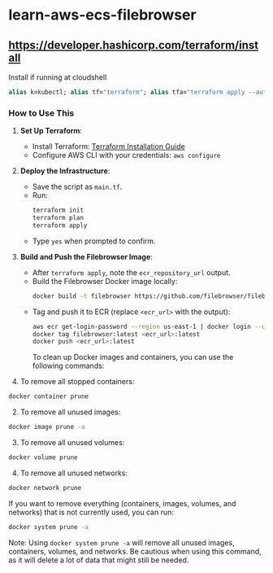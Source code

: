 # learn-aws-ecs-filebrowser

## https://developer.hashicorp.com/terraform/install
Install if running at cloudshell
```ruby
alias k=kubectl; alias tf="terraform"; alias tfa="terraform apply --auto-approve"; alias tfd="terraform destroy --auto-approve"; alias tfm="terraform init; terraform fmt; terraform validate; terraform plan"; sudo yum install -y yum-utils shadow-utils; sudo yum-config-manager --add-repo https://rpm.releases.hashicorp.com/AmazonLinux/hashicorp.repo; sudo yum -y install terraform; terraform init
```
### How to Use This

1. **Set Up Terraform**:
   - Install Terraform: [Terraform Installation Guide](https://www.terraform.io/downloads.html)
   - Configure AWS CLI with your credentials: `aws configure`

2. **Deploy the Infrastructure**:
   - Save the script as `main.tf`.
   - Run:
     ```bash
     terraform init
     terraform plan
     terraform apply
     ```
   - Type `yes` when prompted to confirm.

3. **Build and Push the Filebrowser Image**:
   - After `terraform apply`, note the `ecr_repository_url` output.
   - Build the Filebrowser Docker image locally:
     ```bash
     docker build -t filebrowser https://github.com/filebrowser/filebrowser.git
     ```
   - Tag and push it to ECR (replace `<ecr_url>` with the output):
     ```bash
     aws ecr get-login-password --region us-east-1 | docker login --username AWS --password-stdin <ecr_url>
     docker tag filebrowser:latest <ecr_url>:latest
     docker push <ecr_url>:latest
     ```
     To clean up Docker images and containers, you can use the following commands:

1. To remove all stopped containers:
```sh
docker container prune
```

2. To remove all unused images:
```sh
docker image prune -a
```

3. To remove all unused volumes:
```sh
docker volume prune
```

4. To remove all unused networks:
```sh
docker network prune
```

If you want to remove everything (containers, images, volumes, and networks) that is not currently used, you can run:
```sh
docker system prune -a
```

Note: Using `docker system prune -a` will remove all unused images, containers, volumes, and networks. Be cautious when using this command, as it will delete a lot of data that might still be needed.
